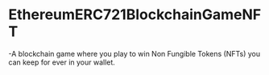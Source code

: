 # EthereumERC721BlockchainGameNFT

-A blockchain game where you play to win Non Fungible Tokens (NFTs) you can keep for ever in your wallet.
